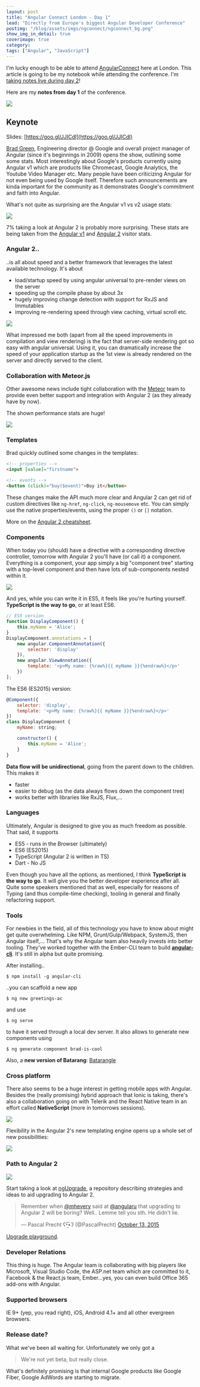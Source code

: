 ```yaml
---
layout: post
title: "Angular Connect London - Day 1"
lead: "Directly from Europe's biggest Angular Developer Conference"
postimg: "/blog/assets/imgs/ngconnect/ngconnect_bg.png"
show_img_in_detail: true
coverimage: true
category: 
tags: ["Angular", "JavaScript"]
---
```


I'm lucky enough to be able to attend [AngularConnect](http://angularconnect.com/) here at London. This article is going to be my notebook while attending the conference. I'm [taking notes live during day 2](/blog/2015/10/angular-connect-london-day2/)!

Here are my **notes from day 1** of the conference.

![](/blog/assets/imgs/ngconnect/ngconnect-banner.jpg)

## Keynote

Slides: [https://goo.gl/JJICdl](https://goo.gl/JJICdl)

[Brad Green](https://twitter.com/bradlygreen), Engineering director @ Google and overall project manager of Angular (since it's beginnings in 2009) opens the show, outlining some some stats. Most interestingly about Google's products currently using Angular v1 which are products like Chromecast, Google Analytics, the Youtube Video Manager etc. Many people have been criticizing Angular for not even being used by Google itself. Therefore such announcements are kinda important for the community as it demonstrates Google's commitment and faith into Angular.

What's not quite as surprising are the Angular v1 vs v2 usage stats:

![](/blog/assets/imgs/ngconnect/ng1-vs-ng2-usagestats.png)

7% taking a look at Angular 2 is probably more surprising. These stats are being taken from the [Angular v1](https://angularjs.org/) and [Angular 2](https://angular.io/) visitor stats.

### Angular 2..

..is all about speed and a better framework that leverages the latest available technology. It's about
- load/startup speed by using angular universal to pre-render views on the server
- speeding up the compile phase by about 3x
- hugely improving change detection with support for RxJS and Immutables
- improving re-rendering speed through view caching, virtual scroll etc.

![](/blog/assets/imgs/ngconnect/ng2-speedoverview.png)

What impressed me both (apart from all the speed improvements in compilation and view rendering) is the fact that server-side rendering got so easy with angular universal. Using it, you can dramatically increase the speed of your application startup as the 1st view is already rendered on the server and directly served to the client.

### Collaboration with Meteor.js

Other awesome news include tight collaboration with the [Meteor](https://www.meteor.com/) team to provide even better support and integration with Angular 2 (as they already have by now).

The shown performance stats are huge!

![](/blog/assets/imgs/ngconnect/ng2-meteor-speed.png)

### Templates

Brad quickly outlined some changes in the templates:

```html
<!-- properties --> 
<input [value]="firstname">

<!-- events -->
<button (click)="buy($event)">Buy it</button>
```

These changes make the API much more clear and Angular 2 can get rid of custom directives like `ng-href`, `ng-click`, `ng-mousemove` etc. You can simply use the native properties/events, using the proper `()` or `[]` notation.

More on the [Angular 2 cheatsheet](https://angular.io/docs/ts/latest/guide/cheatsheet.html).

### Components

When today you (should) have a directive with a corresponding directive controller, tomorrow with Angular 2 you'll have (or call it) a component. Everything is a component, your app simply a big "component tree" starting with a top-level component and then have lots of sub-components nested within it.

![](/blog/assets/imgs/ngconnect/ng2component.png)

And yes, while you can write it in ES5, it feels like you're hurting yourself. **TypeScript is the way to go**, or at least ES6.

```javascript
// ES5 version
function DisplayComponent() {
    this.myName = 'Alice';
}
DisplayComponent.annotations = [
    new angular.ComponentAnnotation({
        selector: 'display'
    }),
    new angular.ViewAnnotation({
        template: '<p>My name: {%raw%}{{ myName }}{%endraw%}</p>'
    })
];
```

The ES6 (ES2015) version:

```javascript
@Component({
    selector: 'display',
    template: '<p>My name: {%raw%}{{ myName }}{%endraw%}</p>'
})
class DisplayComponent {
    myName: string;

    constructor() {
        this.myName = 'Alice';
    }
}
```

**Data flow will be unidirectional**, going from the parent down to the children. This makes it
- faster
- easier to debug (as the data always flows down the component tree)
- works better with libraries like RxJS, Flux,...

### Languages

Ultimately, Angular is designed to give you as much freedom as possible. That said, it supports
- ES5 - runs in the Browser (ultimately)
- ES6 (ES2015)
- TypeScript (Angular 2 is written in TS)
- Dart - No JS

Even though you have all the options, as mentioned, I think **TypeScript is the way to go**. It will give you the better developer experience after all. Quite some speakers mentioned that as well, especially for reasons of Typing (and thus compile-time checking), tooling in general and finally refactoring support.

### Tools

For newbies in the field, all of this technology you have to know about might get quite overwhelming. Like NPM, Grunt/Gulp/Webpack, SystemJS, then Angular itself,... That's why the Angular team also heavily invests into better tooling. They've worked together with the Ember-CLI team to build **[angular-cli](https://github.com/angular/angular-cli)**. It's still in alpha but quite promising.

After installing..

```
$ npm install -g angular-cli
```

..you can scaffold a new app

```
$ ng new greetings-ac
```

and use

```
$ ng serve

```

to have it served through a local dev server. It also allows to generate new components using

```
$ ng generate component brad-is-cool
```

Also, a **new version of Batarang**: [Batarangle](http://go.rangle.io/batarangle)

### Cross platform

There also seems to be a huge interest in getting mobile apps with Angular. Besides the (really promising) hybrid approach that Ionic is taking, there's also a collaboration going on with Telerik and the React Native team in an effort called **NativeScript** (more in tomorrows sessions).

![](/blog/assets/imgs/ngconnect/mobile-native.png)

Flexibility in the Angular 2's new templating engine opens up a whole set of new possibilities:

![](/blog/assets/imgs/ngconnect/ng-templating.png)

### Path to Angular 2

![](/blog/assets/imgs/ngconnect/ngUpgrade.png)

Start taking a look at [ngUpgrade](https://github.com/angular/ngUpgrade), a repository describing strategies and ideas to aid upgrading to Angular 2.

<blockquote class="twitter-tweet" lang="en"><p lang="en" dir="ltr">Remember when <a href="https://twitter.com/mhevery">@mhevery</a> said at <a href="https://twitter.com/angularu">@angularu</a> that upgrading to Angular 2 will be boring? Well.. Lemme tell you sth. He didn&#39;t lie.</p>&mdash; Pascal Precht ʕ•̫͡•ʔ (@PascalPrecht) <a href="https://twitter.com/PascalPrecht/status/653822835312431104">October 13, 2015</a></blockquote>
<script async src="//platform.twitter.com/widgets.js" charset="utf-8"></script>

[Upgrade playground](https://github.com/angular/angular/tree/master/modules/playground/src/upgrade).

### Developer Relations

This thing is huge. The Angular team is collaborating with big players like Microsoft, Visual Studio Code, the ASP.net team which are committed to it, Facebook & the React.js team, Ember...yes, you can even build Office 365 add-ons with Angular.

### Supported browsers

IE 9+ (yep, you read right), iOS, Android 4.1+ and all other evergreen browsers.

### Release date?

What we've been all waiting for. Unfortunately we only got a

> We're not yet beta, but really close.

What's definitely promising is that internal Google products like Google Fiber, Google AdWords are starting to migrate.


